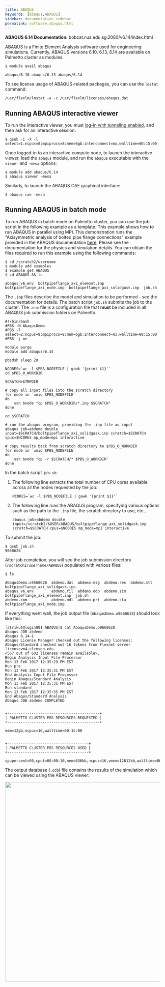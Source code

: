 ```yaml
---
title: ABAQUS
keywords: [abaqus,ABAQUS]
sidebar: documentation_sidebar
permalink: software_abaqus.html
---
```


**ABAQUS 6.14 Documentation**: bobcat.nus.edu.sg:2080/v6.14/index.html

ABAQUS is a Finite Element Analysis software used
for engineering simulations.
Currently, ABAQUS versions 6.10, 6.13, 6.14 are available on Palmetto cluster
as modules.

~~~
$ module avail abaqus

abaqus/6.10 abaqus/6.13 abaqus/6.14
~~~

To see license usage of ABAQUS-related packages,
you can use the `lmstat` command:

~~~
/usr/flexlm/lmstat -a -c /usr/flexlm/licenses/abaqus.dat
~~~

## Running ABAQUS interactive viewer

To run the interactive viewer,
you must [log-in with tunneling enabled]({{site.baseurl}}/userguide_howto_run_graphical_applications.html),
and then ask for an interactive session:

~~~
$ qsub -I -X -l select=1:ncpus=8:mpiprocs=8:mem=6gb:interconnect=mx,walltime=00:15:00
~~~

Once logged-in to an interactive compute node,
to launch the interactive viewer,
load the `abaqus` module, and run the `abaqus` executable with the `viewer` and `-mesa` options:

~~~
$ module add abaqus/6.14
$ abaqus viewer -mesa
~~~

Similarly,
to launch the ABAQUS CAE graphical interface:

~~~
$ abaqus cae -mesa
~~~

## Running ABAQUS in batch mode

To run ABAQUS in batch mode on Palmetto cluster,
you can use the job script in the following example as a template.
This example shows how to run ABAQUS in parallel using MPI.
This demonstration runs the "Axisymmetric analysis of bolted pipe flange connections"
example provided in the ABAQUS documentation [here](http://bobcat.nus.edu.sg:2080/v6.14/books/exa/default.htm).
Please see the documentation for the physics and simulation details.
You can obtain the files required to run this example
using the following commands:

~~~
$ cd /scratch2/username
$ module add examples
$ example get ABAQUS
$ cd ABAQUS && ls

abaqus_v6.env  boltpipeflange_axi_element.inp  boltpipeflange_axi_node.inp  boltpipeflange_axi_solidgask.inp  job.sh
~~~

The `.inp` files describe the model and simulation to be performed - see
the documentation for details.
The batch script `job.sh` submits the job to the cluster.
The `.env` file is a configuration file that **must** be included in all
ABAQUS job submission folders on Palmetto.

~~~
#!/bin/bash
#PBS -N AbaqusDemo
#PBS -l select=2:ncpus=8:mpiprocs=8:mem=6gb:interconnect=mx,walltime=00:15:00
#PBS -j oe

module purge
module add abaqus/6.14

pbsdsh sleep 20

NCORES=`wc -l $PBS_NODEFILE | gawk '{print $1}'`
cd $PBS_O_WORKDIR

SCRATCH=$TMPDIR

# copy all input files into the scratch directory
for node in `uniq $PBS_NODEFILE`
do
    ssh $node "cp $PBS_O_WORKDIR/*.inp $SCRATCH"
done

cd $SCRATCH

# run the abaqus program, providing the .inp file as input
abaqus job=abdemo double input=$SCRATCH/boltpipeflange_axi_solidgask.inp scratch=$SCRATCH cpus=$NCORES mp_mode=mpi interactive 

# copy results back from scratch directory to $PBS_O_WORKDIR
for node in `uniq $PBS_NODEFILE`
do
    ssh $node "cp -r $SCRATCH/* $PBS_O_WORKDIR"
done
~~~

In the batch script `job.sh`:

1. The following line extracts the total number of CPU cores available across
   all the nodes requested by the job:

   ~~~
   NCORES=`wc -l $PBS_NODEFILE | gawk '{print $1}'`
   ~~~  

2. The following line runs the ABAQUS program, specifying various options
   such as the path to the `.inp` file, the scratch directory to use, etc.,

   ~~~
   abaqus job=abdemo double input=/scratch2/$USER/ABAQUS/boltpipeflange_axi_solidgask.inp scratch=$SCRATCH cpus=$NCORES mp_mode=mpi interactive
   ~~~  

To submit the job:

~~~
$ qsub job.sh
9668628
~~~

After job completion, you will see the job submission directory (`/scratch2/username/ABAQUS`)
populated with various files:

~~~
$ ls

AbaqusDemo.o9668628  abdemo.dat  abdemo.msg  abdemo.res  abdemo.stt                      boltpipeflange_axi_solidgask.inp
abaqus_v6.env        abdemo.fil  abdemo.odb  abdemo.sim  boltpipeflange_axi_element.inp  job.sh
abdemo.com           abdemo.mdl  abdemo.prt  abdemo.sta  boltpipeflange_axi_node.inp
~~~

If everything went well, the job output file (`AbaqusDemo.o9668628`) should look like this:

~~~
[atrikut@login001 ABAQUS]$ cat AbaqusDemo.o9668628
Abaqus JOB abdemo
Abaqus 6.14-1
Abaqus License Manager checked out the following licenses:
Abaqus/Standard checked out 16 tokens from Flexnet server licensevm4.clemson.edu.
<567 out of 602 licenses remain available>.
Begin Analysis Input File Processor
Mon 13 Feb 2017 12:35:29 PM EST
Run pre
Mon 13 Feb 2017 12:35:31 PM EST
End Analysis Input File Processor
Begin Abaqus/Standard Analysis
Mon 13 Feb 2017 12:35:31 PM EST
Run standard
Mon 13 Feb 2017 12:35:35 PM EST
End Abaqus/Standard Analysis
Abaqus JOB abdemo COMPLETED


+------------------------------------------+
| PALMETTO CLUSTER PBS RESOURCES REQUESTED |
+------------------------------------------+

mem=12gb,ncpus=16,walltime=00:15:00


+-------------------------------------+
| PALMETTO CLUSTER PBS RESOURCES USED |
+-------------------------------------+

cpupercent=90,cput=00:00:10,mem=636kb,ncpus=16,vmem=12612kb,walltime=00:00:13
~~~

The output database (`.odb`) file
contains the results of the simulation which can be viewed
using the ABAQUS viewer:

<img src="{{site.baseurl}}/images/abaqus-screenshot-results.png" style="width:650px">
